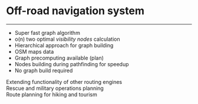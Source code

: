 # Off-road navigation system
___
- Super fast graph algorithm
- o(n) two optimal _visibility nodes_ calculation
- Hierarchical approach for graph building
- OSM maps data
- Graph precomputing available (plan)
- Nodes building during pathfinding for speedup
- No graph build required  

Extending functionality of other routing engines  
Rescue and military operations planning  
Route planning for hiking and tourism  
